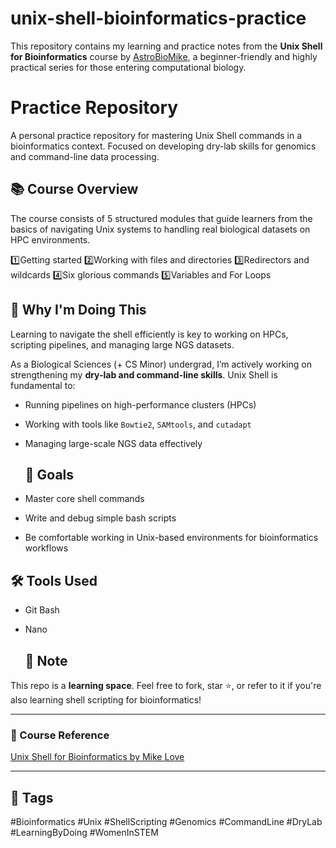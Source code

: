 # unix-shell-bioinformatics-practice
This repository contains my learning and practice notes from the **Unix Shell for Bioinformatics** course by [AstroBioMike](https://astrobiomike.github.io/unix/), a beginner-friendly and highly practical series for those entering computational biology.

# Practice Repository
A personal practice repository for mastering Unix Shell commands in a bioinformatics context. Focused on developing dry-lab skills for genomics and command-line data processing.


## 📚 Course Overview
The course consists of 5 structured modules that guide learners from the basics of navigating Unix systems to handling real biological datasets on HPC environments.

1️⃣Getting started
2️⃣Working with files and directories
3️⃣Redirectors and wildcards
4️⃣Six glorious commands
5️⃣Variables and For Loops

## 🧠 Why I'm Doing This
Learning to navigate the shell efficiently is key to working on HPCs, scripting pipelines, and managing large NGS datasets.

As a Biological Sciences (+ CS Minor) undergrad, I’m actively working on strengthening my **dry-lab and command-line skills**. Unix Shell is fundamental to:
- Running pipelines on high-performance clusters (HPCs)
- Working with tools like `Bowtie2`, `SAMtools`, and `cutadapt`
- Managing large-scale NGS data effectively

  ## 🚀 Goals

- Master core shell commands
- Write and debug simple bash scripts
- Be comfortable working in Unix-based environments for bioinformatics workflows

## 🛠️ Tools Used

- Git Bash
- Nano

  ## 📌 Note

This repo is a **learning space**. Feel free to fork, star ⭐, or refer to it if you're also learning shell scripting for bioinformatics!

---

### 🔗 Course Reference

[Unix Shell for Bioinformatics by Mike Love](https://astrobiomike.github.io/unix/)

---

## 🔖 Tags
#Bioinformatics #Unix #ShellScripting #Genomics #CommandLine #DryLab #LearningByDoing #WomenInSTEM
